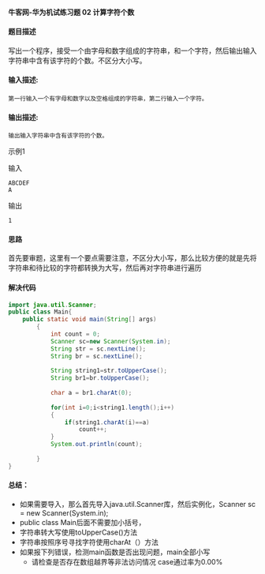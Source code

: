 #### 牛客网-华为机试练习题 02 计算字符个数

#### 题目描述 

写出一个程序，接受一个由字母和数字组成的字符串，和一个字符，然后输出输入字符串中含有该字符的个数。不区分大小写。

#### 输入描述:

```
第一行输入一个有字母和数字以及空格组成的字符串，第二行输入一个字符。
```

#### 输出描述:

```
输出输入字符串中含有该字符的个数。
```

示例1

输入

```
ABCDEF
A
```

输出

```
1
```

#### 思路

首先要审题，这里有一个要点需要注意，不区分大小写，那么比较方便的就是先将字符串和待比较的字符都转换为大写，然后再对字符串进行遍历

#### 解决代码

```java
import java.util.Scanner;
public class Main{
    public static void main(String[] args)
        {
            int count = 0;
            Scanner sc=new Scanner(System.in);
            String str = sc.nextLine();
            String br = sc.nextLine();
              
            String string1=str.toUpperCase();
            String br1=br.toUpperCase();
  
            char a = br1.charAt(0);
              
            for(int i=0;i<string1.length();i++)
            {
                if(string1.charAt(i)==a)
                    count++;
            }
            System.out.println(count);
              
        }
}
```



#### 总结：

* 如果需要导入，那么首先导入java.util.Scanner库，然后实例化，Scanner sc = new Scanner(System.in);
* public class Main后面不需要加小括号，
* 字符串转大写使用toUpperCase()方法
* 字符串按照序号寻找字符使用charAt（）方法
* 如果报下列错误，检测main函数是否出现问题，main全部小写
  * 请检查是否存在数组越界等非法访问情况
    case通过率为0.00%